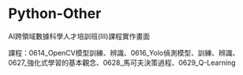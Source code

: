 # Python-Other
AI跨領域數據科學人才培訓班(III)課程實作畫面

課程：0614_OpenCV模型訓練、辨識、0616_Yolo偵測模型、訓練、辨識、0627_強化式學習的基本觀念、0628_馬可夫決策過程、0629_Q-Learning
